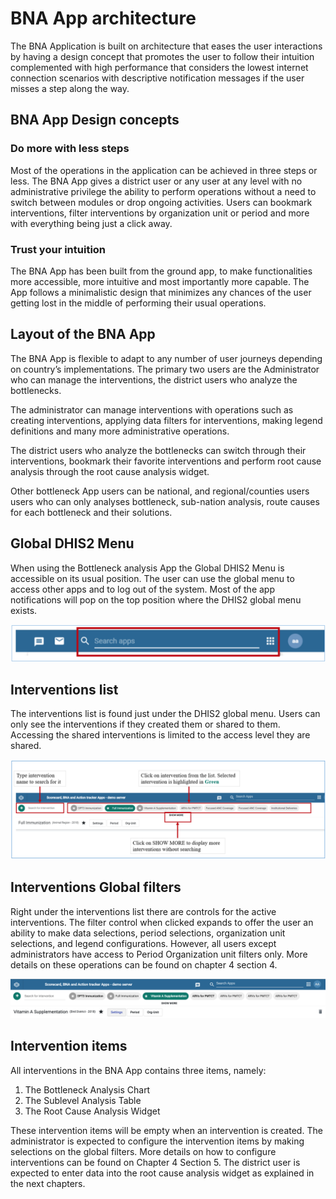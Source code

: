 # BNA App architecture

The BNA Application is built on architecture that eases the user
interactions by having a design concept that promotes the user to follow
their intuition complemented with high performance that considers the
lowest internet connection scenarios with descriptive notification
messages if the user misses a step along the way.

## BNA App Design concepts

### Do more with less steps

Most of the operations in the application can be achieved in three steps
or less. The BNA App gives a district user or any user at any level with
no administrative privilege the ability to perform operations without a
need to switch between modules or drop ongoing activities. Users can
bookmark interventions, filter interventions by organization unit or
period and more with everything being just a click away.

### Trust your intuition

The BNA App has been built from the ground app, to make functionalities
more accessible, more intuitive and most importantly more capable. The
App follows a minimalistic design that minimizes any chances of the user
getting lost in the middle of performing their usual operations.

## Layout of the BNA App

The BNA App is flexible to adapt to any number of user journeys
depending on country’s implementations. The primary two users are the
Administrator who can manage the interventions,  the district users who
analyze the bottlenecks.

The administrator can manage interventions with operations such as
creating interventions, applying data filters for interventions, making
legend definitions and many more administrative operations.

The district users who analyze the bottlenecks can switch through their
interventions, bookmark their favorite interventions and perform root
cause analysis through the root cause analysis widget.

Other bottleneck App users can be national, and regional/counties users
users who can only analyses bottleneck, sub-nation analysis, route
causes for each bottleneck and their solutions.

## Global DHIS2 Menu

When using the Bottleneck analysis App the Global DHIS2 Menu is
accessible on its usual position. The user can use the global menu to
access other apps and to log out of the system. Most of the app
notifications will pop on the top position where the DHIS2 global menu
exists.

![Accessing DHIS2 Global Menu while using BNA App in DHIS2](resources/images/image36.png)

## Interventions list

The interventions list is found just under the DHIS2 global menu. Users
can only see the interventions if they created them or shared to them.
Accessing the shared interventions is limited to the access level they
are shared.

![List of Interventions accessible to logged in user in the BNA App](resources/images/image40.png)

## Interventions Global filters

Right under the interventions list there are controls for the active
interventions. The filter control when clicked expands to offer the user
an ability to make data selections, period selections, organization unit
selections, and legend configurations. However, all users except
administrators have access to Period Organization unit filters only.
More details on these operations can be found on chapter 4 section 4.

![Global filter controls in one of the selected Interventions in the BNA App](resources/images/image002.png)

## Intervention items

All interventions in the BNA App contains three items, namely:

1.  The Bottleneck Analysis Chart
2.  The Sublevel Analysis Table
3.  The Root Cause Analysis Widget

These intervention items will be empty when an intervention is created.
The administrator is expected to configure the intervention items by
making selections on the global filters. More details on how to
configure interventions can be found on Chapter 4 Section 5. The
district user is expected to enter data into the root cause analysis
widget as explained in the next chapters.
